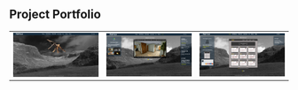 ## Project Portfolio
<table>
  <tr>
    <td style ="width: 33%;" ><img src="https://github.com/VoltG3/HTML_projects/blob/master/Portfolio/desktop1.png" alt="img"></td>
    <td style ="width: 33%;" ><img src="https://github.com/VoltG3/HTML_projects/blob/master/Portfolio/desktop2.png" alt="img"></td>
    <td style ="width: 33%;" ><img src="https://github.com/VoltG3/HTML_projects/blob/master/Portfolio/desktop3.png" alt="img"></td>
  <tr>
 </table>
